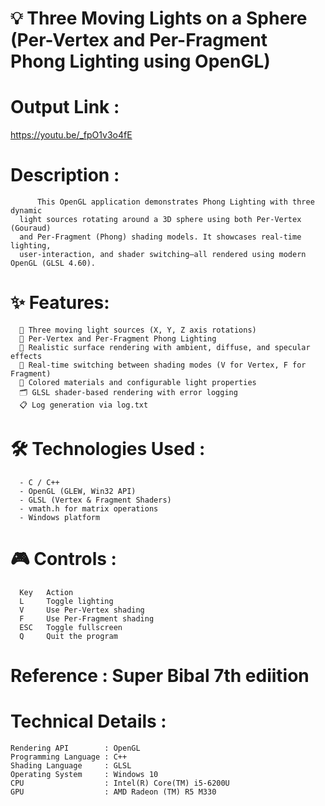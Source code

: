 # 💡 Three Moving Lights on a Sphere (Per-Vertex and Per-Fragment Phong Lighting using OpenGL)

# Output Link : 
  https://youtu.be/_fpO1v3o4fE
  
# Description : 
          This OpenGL application demonstrates Phong Lighting with three dynamic 
      light sources rotating around a 3D sphere using both Per-Vertex (Gouraud)
      and Per-Fragment (Phong) shading models. It showcases real-time lighting,
      user-interaction, and shader switching—all rendered using modern OpenGL (GLSL 4.60).

# ✨ Features:
      🔄 Three moving light sources (X, Y, Z axis rotations)
      🧠 Per-Vertex and Per-Fragment Phong Lighting
      🎨 Realistic surface rendering with ambient, diffuse, and specular effects
      🔄 Real-time switching between shading modes (V for Vertex, F for Fragment)
      🧪 Colored materials and configurable light properties
      🗂️ GLSL shader-based rendering with error logging
      📋 Log generation via log.txt

# 🛠️ Technologies Used : 
      - C / C++
      - OpenGL (GLEW, Win32 API)
      - GLSL (Vertex & Fragment Shaders)
      - vmath.h for matrix operations
      - Windows platform

# 🎮 Controls : 
      Key   Action
      L     Toggle lighting
      V     Use Per-Vertex shading
      F     Use Per-Fragment shading
      ESC   Toggle fullscreen
      Q     Quit the program
      
# Reference : Super Bibal 7th ediition 

# Technical Details : 
    Rendering API        : OpenGL
    Programming Language : C++ 
    Shading Language     : GLSL
    Operating System     : Windows 10
    CPU                  : Intel(R) Core(TM) i5-6200U 
    GPU                  : AMD Radeon (TM) R5 M330
